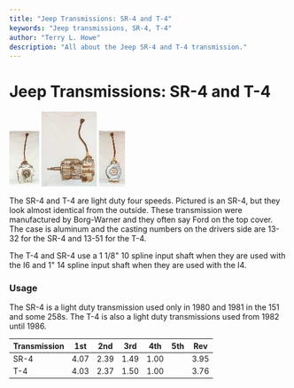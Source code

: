 ```yaml
---
title: "Jeep Transmissions: SR-4 and T-4"
keywords: "Jeep transmissions, SR-4, T-4"
author: "Terry L. Howe"
description: "All about the Jeep SR-4 and T-4 transmission."
---
```

# Jeep Transmissions: SR-4 and T-4

[![SR-4 front](/images/transmission/factory/sr4f_.jpg)](/images/transmission/factory/sr4f.jpg) [![SR-4 side](/images/transmission/factory/sr4s_.jpg)](/images/transmission/factory/sr4s.jpg) [![SR-4 back](/images/transmission/factory/sr4b_.jpg)](/images/transmission/factory/sr4b.jpg)   

The SR-4 and T-4 are light duty four speeds. Pictured is an SR-4, but they look almost identical from the outside. These transmission were manufactured by Borg-Warner and they often say Ford on the top cover. The case is aluminum and the casting numbers on the drivers side are 13-32 for the SR-4 and 13-51 for the T-4.

The T-4 and SR-4 use a 1 1/8" 10 spline input shaft when they are used with the I6 and 1" 14 spline input shaft when they are used with the I4.

### Usage

The SR-4 is a light duty transmission used only in 1980 and 1981 in the 151 and some 258s. The T-4 is also a light duty transmissions used from 1982 until 1986.

| Transmission | 1st  | 2nd  | 3rd  | 4th  | 5th | Rev  |
|--------------|------|------|------|------|-----|------|
| SR-4         | 4.07 | 2.39 | 1.49 | 1.00 |     | 3.95 |
| T-4          | 4.03 | 2.37 | 1.50 | 1.00 |     | 3.76 |